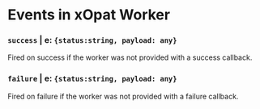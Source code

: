 # Events in xOpat Worker

### `success` | e: `{status:string, payload: any}`
Fired on success if the worker was not provided with a success callback.

### `failure` | e: `{status:string, payload: any}`
Fired on failure if the worker was not provided with a failure callback.




